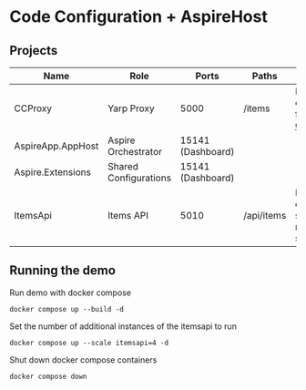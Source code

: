 # Code Configuration + AspireHost

## Projects

| Name              | Role                  | Ports             | Paths      | Notes                                             |
|-------------------|-----------------------|-------------------|------------|---------------------------------------------------|
| CCProxy           | Yarp Proxy            | 5000              | /items     | Load config from [Consul](https://www.consul.io/) |
| AspireApp.AppHost | Aspire Orchestrator   | 15141 (Dashboard) |            |                                                   |
| Aspire.Extensions | Shared Configurations | 15141 (Dashboard) |            |                                                   |
| ItemsApi          | Items API             | 5010              | /api/items | Health checks, self registered service            |

## Running the demo

Run demo with docker compose

```shell
docker compose up --build -d
```

Set the number of additional instances of the itemsapi to run

```shell
docker compose up --scale itemsapi=4 -d 
```

Shut down docker compose containers

```shell
docker compose down
```
